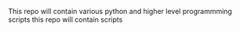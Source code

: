 This repo will contain various python and higher level programmming scripts
this repo will contain scripts
